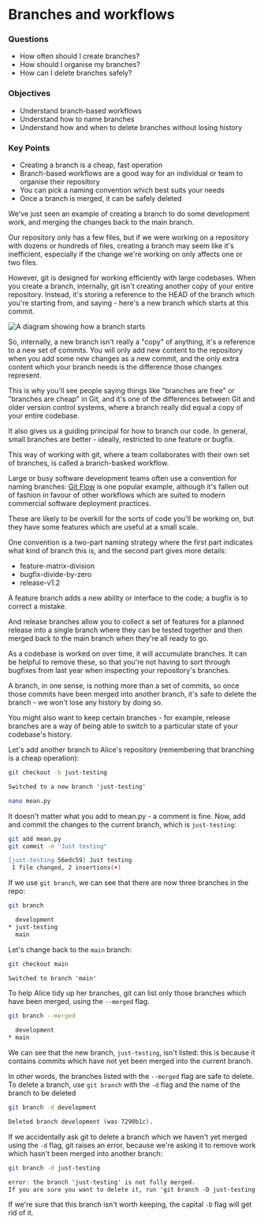 # Branches and workflows

<div class="questions">

### Questions

- How often should I create branches?
- How should I organise my branches?
- How can I delete branches safely?

</div>

<div class="objectives">

### Objectives

- Understand branch-based workflows
- Understand how to name branches
- Understand how and when to delete branches without losing history

</div>  


<div class="keypoints">

### Key Points

- Creating a branch is a cheap, fast operation
- Branch-based workflows are a good way for an individual or team to organise their repository
- You can pick a naming convention which best suits your needs
- Once a branch is merged, it can be safely deleted

</div>

We've just seen an example of creating a branch to do some development work, 
and merging the changes back to the main branch.

Our repository only has a few files, but if we were working on a repository
with dozens or hundreds of files, creating a branch may seem like it's
inefficient, especially if the change we're working on only affects one or
two files.

However, git is designed for working efficiently with large codebases. When
you create a branch, internally, git isn't creating another copy of your 
entire repository. Instead, it's storing a reference to the HEAD of the 
branch which you're starting from, and saying - here's a new branch which 
starts at this commit.

![A diagram showing how a branch starts](../figs/workflow_branch.svg)

So, internally, a new branch isn't really a "copy" of anything, it's a reference
to a new set of commits. You will only add new content to the repository 
when you add some new changes as a new commit, and the only extra content which
your branch needs is the difference those changes represent.

This is why you'll see people saying things like "branches are free" or
"branches are cheap" in Git, and it's one of the differences between Git and
older version control systems, where a branch really did equal a copy of your
entire codebase.

It also gives us a guiding principal for how to branch our code. In general,
small branches are better - ideally, restricted to one feature or bugfix.

This way of working with git, where a team collaborates with their own set
of branches, is called a branch-basked workflow.

Large or busy software development teams often use a convention for naming
branches: [Git Flow](https://nvie.com/posts/a-successful-git-branching-model/)
is one popular example, although it's fallen out of fashion in favour of other
workflows which are suited to modern commercial software deployment practices.

These are likely to be overkill for the sorts of code you'll be working on,
but they have some features which are useful at a small scale.

One convention is a two-part naming strategy where the first part indicates
what kind of branch this is, and the second part gives more details:

* feature-matrix-division
* bugfix-divide-by-zero
* release-v1.2

A feature branch adds a new ability or interface to the code; a bugfix is
to correct a mistake.

And release branches allow you to collect a set of features for a planned
release into a single branch where they can be tested together and then
merged back to the main branch when they're all ready to go.

As a codebase is worked on over time, it will accumulate branches. It can be
helpful to remove these, so that you're not having to sort through bugfixes
from last year when inspecting your repository's branches.

A branch, in one sense, is nothing more than a set of commits, so once those
commits have been merged into another branch, it's safe to delete the branch -
we won't lose any history by doing so.

You might also want to keep certain branches - for example, release branches are
a way of being able to switch to a particular state of your codebase's history.

Let's add another branch to Alice's repository (remembering that branching
is a cheap operation):

```sh
git checkout -b just-testing
```

```abc
Switched to a new branch 'just-testing'
```

```sh
nano mean.py
```

It doesn't matter what you add to mean.py - a comment is fine. Now, add and
commit the changes to the current branch, which is `just-testing`:

```sh
git add mean.py
git commit -m "Just testing"
```

```abc
[just-testing 56edc59] Just testing
 1 file changed, 2 insertions(+)
```

If we use `git branch`, we can see that there are now three branches in the
repo:

```sh
git branch
```

```abc
  development
* just-testing
  main
```

Let's change back to the `main` branch:

```sh
git checkout main
```

```abc
Switched to branch 'main'
```

To help Alice tidy up her branches, git can list only those branches which 
have been merged, using the `--merged` flag.

```sh
git branch --merged
```

```abc
  development
* main
```

We can see that the new branch, `just-testing`, isn't listed: this is because
it contains commits which have not yet been merged into the current branch.

In other words, the branches listed with the `--merged` flag are safe to delete.
To delete a branch, use `git branch` with the `-d` flag and the name of the
branch to be deleted

```sh
git branch -d development
```

```abc
Deleted branch development (was 7290b1c).
```

If we accidentally ask git to delete a branch which we haven't yet merged using
the `-d` flag, git raises an error, because we're asking it to remove work which
hasn't been merged into another branch:

```sh
git branch -d just-testing
```

```abc
error: the branch 'just-testing' is not fully merged.
If you are sure you want to delete it, run 'git branch -D just-testing'
```

If we're sure that this branch isn't worth keeping, the capital `-D` flag 
will get rid of it.
